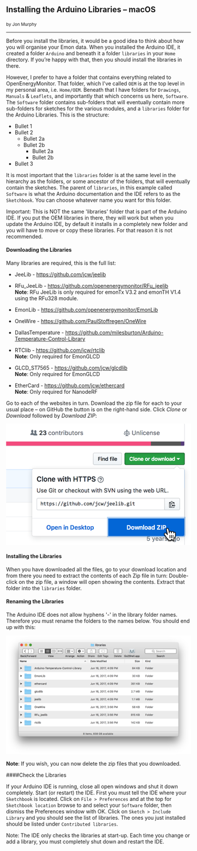 ## Installing the Arduino Libraries – macOS
<small>by Jon Murphy</small>
***

Before you install the libraries, it would be a good idea to think about how you will organise your Emon data. When
you installed the Arduino IDE, it created a folder `Arduino` and beneath it a folder `libraries` in your `Home`
directory. If you’re happy with that, then you should install the libraries in there.

However, I prefer to have a folder that contains everything related to OpenEnergyMonitor. That folder, which I've
called `OEM` is at the top level in my personal area, i.e. `Home/OEM`. Beneath that I have folders for `Drawings`,
`Manuals` & `Leaflets`, and importantly that which concerns us here, `Software`. The `Software` folder contains sub-folders
that will eventually contain more sub-folders for sketches for the various modules, and a `libraries` folder for
the Arduino Libraries. This is the structure:

* Bullet 1
* Bullet 2
  * Bullet 2a
  * Bullet 2b
    * Bullet 2a
    * Bullet 2b
* Bullet 3

It is most important that the `libraries` folder is at the same level in the hierarchy as the folders, or some ancestor of
the folders, that will eventually contain the sketches. The parent of `libraries`, in this example called `Software` is
what the Arduino documentation and the IDE refers to as the `Sketchbook`. You can choose whatever name you
want for this folder.

<div class="note">

<p>Important: This is NOT the same 'libraries' folder that is part of the Arduino IDE. If you put the OEM libraries
in there, they will work but when you update the Arduino IDE, by default it installs in a completely new folder and you
will have to move or copy these libraries. For that reason it is not recommended.</p>

</div>

#### Downloading the Libraries

Many libraries are required, this is the full list:

* JeeLib - https://github.com/jcw/jeelib

* RFu_JeeLib - https://github.com/openenergymonitor/RFu_jeelib
  <br>**Note**: RFu JeeLib is only required for emonTx V3.2 and emonTH V1.4 using the RFu328 module.

* EmonLib - https://github.com/openenergymonitor/EmonLib

* OneWire - https://github.com/PaulStoffregen/OneWire

* DallasTemperature - https://github.com/milesburton/Arduino-Temperature-Control-Library

* RTClib - https://github.com/jcw/rtclib
  <br>**Note**: Only required for EmonGLCD

* GLCD_ST7565 - https://github.com/jcw/glcdlib
  <br>**Note**: Only required for EmonGLCD

* EtherCard - https://github.com/jcw/ethercard
  <br>**Note**: Only required for NanodeRF

Go to each of the websites in turn. Download the zip file for each to your usual place – on GitHub the button is on
the right-hand side. Click *Clone* or *Download* followed by *Download ZIP*:

![macos-1](files/macos1.png)

#### Installing the Libraries

When you have downloaded all the files, go to your download location and from there you need to extract the
contents of each Zip file in turn: Double-click on the zip file, a window will open showing the contents. Extract that
folder into the `libraries` folder.

#### Renaming the Libraries

The Arduino IDE does not allow hyphens '-' in the library folder names.
Therefore you must rename the folders to the names below. You should end up with this:

![macos-3](files/macos3.png)

**Note**: If you wish, you can now delete the zip files that you downloaded.

####Check the Libraries

If your Arduino IDE is running, close all open windows and shut it down completely. Start (or restart) the IDE. First
you must tell the IDE where your `Sketchbook` is located. Click on `File > Preferences` and at the top for `Sketchbook
location` browse to and select your `Software` folder, then dismiss the Preferences window with OK. Click on `Sketch > Include Library` and you should see the list of libraries. The ones you just installed should be listed under `Contributed libraries`.

<div class="note">

<p>Note: The IDE only checks the libraries at start-up. Each time you change or add a library, you must completely shut
down and restart the IDE.</p>

</div>
